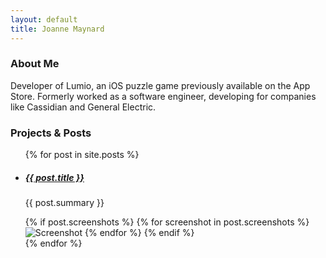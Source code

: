 ```yaml
---
layout: default
title: Joanne Maynard
---
```


### About Me

Developer of Lumio, an iOS puzzle game previously available on the App Store. Formerly worked as a software engineer, developing for companies like Cassidian and General Electric.


### Projects & Posts

<ul id="posts">
  {% for post in site.posts %}
  <li>
    <h5><a href="{{ post.url }}">{{ post.title }}</a></h5>
    <p>{{ post.summary }}</p>
    {% if post.screenshots %}
      {% for screenshot in post.screenshots %}
        <img class="small-screenshot" src="{{ screenshot }}" alt="Screenshot">
      {% endfor %}
    {% endif %}
  </li>
  {% endfor %}
</ul>
